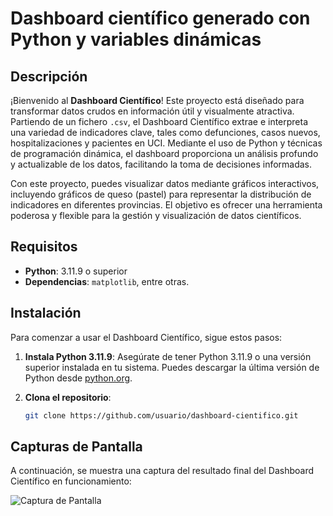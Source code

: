 # Dashboard científico generado con Python y variables dinámicas

## Descripción

¡Bienvenido al **Dashboard Científico**! Este proyecto está diseñado para transformar datos crudos en información útil y visualmente atractiva. Partiendo de un fichero `.csv`, el Dashboard Científico extrae e interpreta una variedad de indicadores clave, tales como defunciones, casos nuevos, hospitalizaciones y pacientes en UCI. Mediante el uso de Python y técnicas de programación dinámica, el dashboard proporciona un análisis profundo y actualizable de los datos, facilitando la toma de decisiones informadas.

Con este proyecto, puedes visualizar datos mediante gráficos interactivos, incluyendo gráficos de queso (pastel) para representar la distribución de indicadores en diferentes provincias. El objetivo es ofrecer una herramienta poderosa y flexible para la gestión y visualización de datos científicos.

## Requisitos

- **Python**: 3.11.9 o superior
- **Dependencias**: `matplotlib`, entre otras.

## Instalación
Para comenzar a usar el Dashboard Científico, sigue estos pasos:

1. **Instala Python 3.11.9**: Asegúrate de tener Python 3.11.9 o una versión superior instalada en tu sistema. Puedes descargar la última versión de Python desde [python.org](https://www.python.org/downloads/).

2. **Clona el repositorio**:
   ```bash
   git clone https://github.com/usuario/dashboard-cientifico.git

## Capturas de Pantalla

A continuación, se muestra una captura del resultado final del Dashboard Científico en funcionamiento:

![Captura de Pantalla](images/example1.png)
